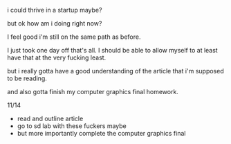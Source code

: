 i could thrive in a startup maybe?

but ok how am i doing right now?

I feel good i'm still on the same path as before.

I just took one day off that's all. I should be able to allow myself to at least have that at the very fucking least.

but i really gotta have a good understanding of the article that i'm supposed to be reading.

and also gotta finish my computer graphics final homework.

11/14
- read and outline article
- go to sd lab with these fuckers maybe
- but more importantly complete the computer graphics final
